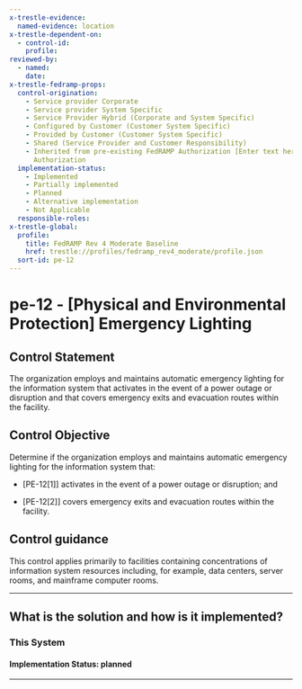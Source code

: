 ```yaml
---
x-trestle-evidence:
  named-evidence: location
x-trestle-dependent-on:
  - control-id:
    profile:
reviewed-by:
  - named:
    date:
x-trestle-fedramp-props:
  control-origination:
    - Service provider Corporate
    - Service provider System Specific
    - Service Provider Hybrid (Corporate and System Specific)
    - Configured by Customer (Customer System Specific)
    - Provided by Customer (Customer System Specific)
    - Shared (Service Provider and Customer Responsibility)
    - Inherited from pre-existing FedRAMP Authorization [Enter text here], Date of
      Authorization
  implementation-status:
    - Implemented
    - Partially implemented
    - Planned
    - Alternative implementation
    - Not Applicable
  responsible-roles:
x-trestle-global:
  profile:
    title: FedRAMP Rev 4 Moderate Baseline
    href: trestle://profiles/fedramp_rev4_moderate/profile.json
  sort-id: pe-12
---
```


# pe-12 - \[Physical and Environmental Protection\] Emergency Lighting

## Control Statement

The organization employs and maintains automatic emergency lighting for the information system that activates in the event of a power outage or disruption and that covers emergency exits and evacuation routes within the facility.

## Control Objective

Determine if the organization employs and maintains automatic emergency lighting for the information system that:

- \[PE-12[1]\] activates in the event of a power outage or disruption; and

- \[PE-12[2]\] covers emergency exits and evacuation routes within the facility.

## Control guidance

This control applies primarily to facilities containing concentrations of information system resources including, for example, data centers, server rooms, and mainframe computer rooms.

______________________________________________________________________

## What is the solution and how is it implemented?

<!-- For implementation status enter one of: implemented, partial, planned, alternative, not-applicable -->

<!-- Note that the list of rules under ### Rules: is read-only and changes will not be captured after assembly to JSON -->

### This System

<!-- Add implementation prose for the main This System component for control: pe-12 -->

#### Implementation Status: planned

______________________________________________________________________
